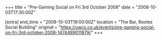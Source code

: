 +++
title = "Pre-Gaming Social on Fri 3rd October 2008"
date = "2008-10-03T17:30:00Z"

[extra]
end_time = "2008-10-03T19:00:00Z"
location = "The Bar, Rootes Social Building"
original = "https://uwcs.co.uk/events/pre-gaming-social-on-fri-3rd-october-2008-1474489011879/"
+++



